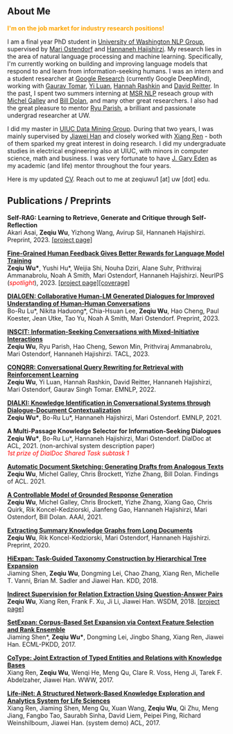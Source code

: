 ## About Me

<span style="color:orange;font-weight:bold">I'm on the job market for industry research positions!</span>

I am a final year PhD student in [University of Washington NLP Group](https://nlp.washington.edu/), supervised by [Mari Ostendorf](https://people.ece.uw.edu/ostendorf/) and [Hannaneh Hajishirzi](https://homes.cs.washington.edu/~hannaneh/). My research lies in the area of natural language processing and machine learning. Specifically, I'm currently working on building and improving language models that respond to and learn from information-seeking humans. I was an intern and a student researcher at [Google Research](https://ai.google/research/) (currently Google DeepMind), working with [Gaurav Tomar](https://research.google/people/GauravSinghTomar/), [Yi Luan](https://luanyi.github.io/), [Hannah Rashkin](https://hrashkin.github.io/) and [David Reitter](http://david-reitter.com). In the past, I spent two summers interning at [MSR NLP](https://www.microsoft.com/en-us/research/group/natural-language-processing/) reseach group with [Michel Galley](https://www.microsoft.com/en-us/research/people/mgalley/) and [Bill Dolan](https://www.microsoft.com/en-us/research/people/billdol/), and many other great researchers. I also had the great pleasure to mentor [Ryu Parish](https://ryuparish.github.io/ryus_website/), a brilliant and passionate undergrad researcher at UW.

I did my master in [UIUC Data Mining Group](http://dm1.cs.uiuc.edu/). During that two years, I was mainly supervised by [Jiawei Han](http://hanj.cs.illinois.edu/) and closely worked with [Xiang Ren](https://shanzhenren.github.io/) - both of them sparked my great interest in doing research. I did my undergraduate studies in electrical engineering also at UIUC, with minors in computer science, math and business. I was very fortunate to have [J. Gary Eden](https://ece.illinois.edu/directory/profile/jgeden) as my academic (and life) mentor throughout the four years. 

Here is my updated [CV](ZeqiuWu-CV.pdf). Reach out to me at zeqiuwu1 [at] uw [dot] edu.


## Publications / Preprints

**Self-RAG: Learning to Retrieve, Generate and Critique through Self-Reflection**<br/>
Akari Asai, __Zeqiu Wu__, Yizhong Wang, Avirup Sil, Hannaneh Hajishirzi. Preprint, 2023. [[project page]](https://selfrag.github.io)

**[Fine-Grained Human Feedback Gives Better Rewards for Language Model Training](https://arxiv.org/abs/2306.01693)**<br/>
__Zeqiu Wu\*__, Yushi Hu\*, Weijia Shi, Nouha Dziri, Alane Suhr, Prithviraj Ammanabrolu, Noah A Smith, Mari Ostendorf, Hannaneh Hajishirzi. NeurIPS (<span style="color:red">*spotlight*</span>), 2023. [[project page]](https://finegrainedrlhf.github.io/)[[coverage]](https://montrealethics.ai/fine-grained-human-feedback-gives-better-rewards-for-language-model-training/)

**[DIALGEN: Collaborative Human-LM Generated Dialogues for Improved Understanding of Human-Human Conversations](https://arxiv.org/pdf/2307.07047.pdf)**<br/>
Bo-Ru Lu\*, Nikita Haduong\*, Chia-Hsuan Lee, __Zeqiu Wu__, Hao Cheng, Paul Koester, Jean Utke, Tao Yu, Noah A Smith, Mari Ostendorf. Preprint, 2023.


**[INSCIT: Information-Seeking Conversations with Mixed-Initiative Interactions](https://arxiv.org/abs/2207.00746)**<br/>
__Zeqiu Wu__, Ryu Parish, Hao Cheng, Sewon Min, Prithviraj Ammanabrolu, Mari Ostendorf, Hannaneh Hajishirzi. TACL, 2023.


**[CONQRR: Conversational Query Rewriting for Retrieval with Reinforcement Learning](https://arxiv.org/abs/2112.08558)**<br/>
__Zeqiu Wu__, Yi Luan, Hannah Rashkin, David Reitter, Hannaneh Hajishirzi, Mari Ostendorf, Gaurav Singh Tomar. EMNLP, 2022.


**[DIALKI: Knowledge Identification in Conversational Systems through Dialogue-Document Contextualization](https://arxiv.org/abs/2109.04673)**<br/>
__Zeqiu Wu\*__, Bo-Ru Lu\*, Hannaneh Hajishirzi, Mari Ostendorf. EMNLP, 2021.


**A Multi-Passage Knowledge Selector for Information-Seeking Dialogues**<br/>
__Zeqiu Wu\*__, Bo-Ru Lu\*, Hannaneh Hajishirzi, Mari Ostendorf. DialDoc at ACL, 2021. (non-archival system description paper)<br/>
<span style="color:red">*1st prize of DialDoc Shared Task subtask 1*</span>

**[Automatic Document Sketching: Generating Drafts from Analogous Texts](https://arxiv.org/pdf/2106.07192.pdf)**<br/>
__Zeqiu Wu__, Michel Galley, Chris Brockett, Yizhe Zhang, Bill Dolan. Findings of ACL. 2021.


**[A Controllable Model of Grounded Response Generation](https://arxiv.org/pdf/2005.00613.pdf)**<br/>
__Zeqiu Wu__, Michel Galley, Chris Brockett, Yizhe Zhang, Xiang Gao, Chris Quirk, Rik Koncel-Kedziorski, Jianfeng Gao, Hannaneh Hajishirzi, Mari Ostendorf, Bill Dolan. AAAI, 2021.


**[Extracting Summary Knowledge Graphs from Long Documents](https://arxiv.org/pdf/2009.09162.pdf)**<br/>
__Zeqiu Wu__, Rik Koncel-Kedziorski, Mari Ostendorf, Hannaneh Hajishirzi. Preprint, 2020.


**[HiExpan: Task-Guided Taxonomy Construction by Hierarchical Tree Expansion](http://hanj.cs.illinois.edu/pdf/kdd18_jshen.pdf)**<br/>
Jiaming Shen, __Zeqiu Wu__, Dongming Lei, Chao Zhang, Xiang Ren, Michelle T. Vanni, Brian M. Sadler and Jiawei Han. KDD, 2018.


**[Indirect Supervision for Relation Extraction Using Question-Answer Pairs](https://arxiv.org/pdf/1710.11169.pdf)**<br/>
__Zeqiu Wu__, Xiang Ren, Frank F. Xu, Ji Li, Jiawei Han. WSDM, 2018. [[project page]](https://ellenmellon.github.io/ReQuest/)


**[SetExpan: Corpus-Based Set Expansion via Context Feature Selection and Rank Ensemble](http://ecmlpkdd2017.ijs.si/papers/paperID296.pdf)**<br/>
Jiaming Shen*, __Zeqiu Wu\*__, Dongming Lei, Jingbo Shang, Xiang Ren, Jiawei Han. ECML-PKDD, 2017.


**[CoType: Joint Extraction of Typed Entities and Relations with Knowledge Bases](https://arxiv.org/pdf/1610.08763.pdf)**<br/>
Xiang Ren, __Zeqiu Wu__, Wenqi He, Meng Qu, Clare R. Voss, Heng Ji, Tarek F. Abdelzaher, Jiawei Han. WWW, 2017.


**[Life-iNet: A Structured Network-Based Knowledge Exploration and Analytics System for Life Sciences](http://xren7.web.engr.illinois.edu/acl2017_camera%20ready.pdf)**<br/>
Xiang Ren, Jiaming Shen, Meng Qu, Xuan Wang, __Zeqiu Wu__, Qi Zhu, Meng Jiang, Fangbo Tao, Saurabh Sinha, David Liem, Peipei Ping, Richard Weinshilboum, Jiawei Han. (system demo) ACL, 2017.

